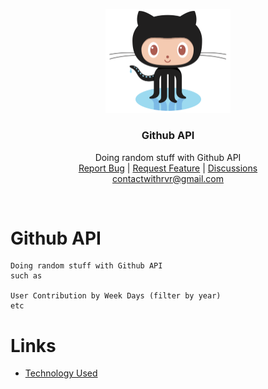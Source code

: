 <p align="center">
  <a href="#">
    <img src="./public/images/logo.png" alt="github logo" width="200">
  </a>
</p>

<h3 align="center">Github API</h3>

<p align="center">
  Doing random stuff with Github API
  <br>
  <a href="https://github.com/withrvr/Github-API/issues/new?template=bug_report.md">Report Bug</a>
  |
  <a href="https://github.com/withrvr/Github-API/issues/new?template=feature_request.md">Request Feature</a>
  |
  <a href="https://github.com/withrvr/Github-API/discussions">Discussions</a>
  <br>
  <a href="mailto:contactwithrvr@gmail.com">contactwithrvr@gmail.com</a>
</p>

<br>

# Github API

```
Doing random stuff with Github API
such as

User Contribution by Week Days (filter by year)
etc
```

# Links

<!-- -   [Final Result](https://chess-training-games.netlify.app/) -->

-   [Technology Used](./Developer_Guide.md#technology)

<!-- # Badge

[![Netlify Status](https://api.netlify.com/api/v1/badges/e60cbbc7-c396-45bd-819c-6e04eb418757/deploy-status)](https://app.netlify.com/sites/chess-training-games/deploys) -->

